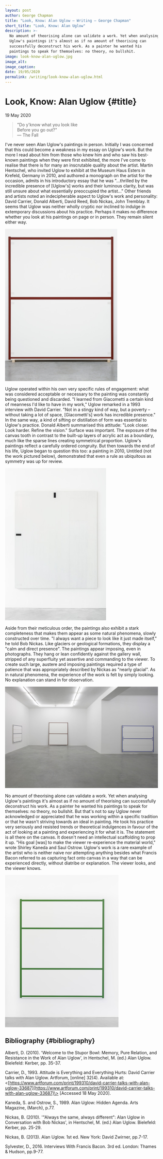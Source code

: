 ```yaml
---
layout: post
author: George Chapman
title: "Look, Know: Alan Uglow — Writing — George Chapman"
short_title: "Look, Know: Alan Uglow"
description: >-
  No amount of theorising alone can validate a work. Yet when analysing
  Uglow's paintings it's almost as if no amount of theorising can
  successfully deconstruct his work. As a painter he wanted his
  paintings to speak for themselves: no theory, no bullshit.
image: look-know-alan-uglow.jpg
image_alt:
image_caption:
date: 19/05/2020
permalink: /writing/look-know-alan-uglow.html
---
```

# Look, Know: Alan Uglow {#title}
19 May 2020

> "Do y'know what you look like  
>  Before you go out?"  
> — The Fall

I've never seen Alan Uglow's paintings in person. Initially I was concerned that this could become a weakness in my essay on Uglow's work. But the more I read about him from those who knew him and who saw his best-known paintings when they were first exhibited, the more I've come to realise that there is for many an inscrutable quality about the artist. Martin Hentschel, who invited Uglow to exhibit at the Museum Haus Esters in Krefeld, Germany in 2010, and authored a monograph on the artist for the occasion, admits in his introductory essay that he was "...thrilled by the incredible presence of [Uglow's] works and their luminous clarity, but was still unsure about what essentially preoccupied the artist…" Other friends and artists noted an indecipherable aspect to Uglow's work and personality: David Carrier, Donald Alberti, David Reed, Bob Nickas, John Tremblay. It seems that Uglow was neither wholly cryptic nor inclined to indulge in extemporary discussions about his practice. Perhaps it makes no difference whether you look at his paintings on page or in person. They remain silent either way.

![Alan Uglow, Standard # 2 (Red Oxide), 2002, Acrylic on cotton, 214 x 183 cm. Courtesy the artist and Galerie Nordenhake Berlin / Stockholm / Mexico City. Photo: Gunter Lepkowski](/assets/img/look_know-alan_uglow-1.jpg)

Uglow operated within his own very specific rules of engagement: what was considered acceptable or necessary to the painting was constantly being questioned and discarded. "I learned from Giacometti a certain kind of meanness I'd like to have in my work," Uglow remarked in a 1993 interview with David Carrier. "Not in a stingy kind of way, but a poverty – without taking a lot of space, [Giacometti's] work has incredible presence." In the same way, a kind of sifting or distillation of form was essential to Uglow's practice. Donald Alberti summarised this attitude: "Look closer. Look harder. Refine the vision." Surface was important. The exposure of the canvas tooth in contrast to the built-up layers of acrylic act as a boundary, much like the sparse lines creating symmetrical proportion. Uglow's paintings reflect a carefully ordered congruity. But then towards the end of his life, Uglow began to question this too: a painting in 2010, Untitled (not the work pictured below), demonstrated that even a rule as ubiquitous as symmetry was up for review.

![Alan Uglow, Untitled (White and Black), 1986, Oil on linen, 214 x 183 cm. Courtesy the artist and Galerie Nordenhake Berlin / Stockholm / Mexico City. Photo: Gerhard Kassner](/assets/img/look_know-alan_uglow-2.jpg)

Aside from their meticulous order, the paintings also exhibit a stark completeness that makes them appear as some natural phenomena, slowly constructed over time. "I always want a piece to look like it just made itself," he told Bob Nickas. Like glaciers or geological formations, they display a "calm and direct presence". The paintings appear imposing, even in photographs. They hang or lean confidently against the gallery wall, stripped of any superfluity yet assertive and commanding to the viewer. To create such large, austere and imposing paintings required a type of patience that was appropriately described by Nickas as "nearly glacial". As in natural phenomena, the experience of the work is felt by simply looking. No explanation can stand in for observation.

![Installation view "Alan Uglow", Galerie Nordenhake Berlin 2006. Courtesy the artist and Galerie Nordenhake Berlin / Stockholm / Mexico City. Photo: Gunter Lepkowski](/assets/img/look_know-alan_uglow-3.jpg)

No amount of theorising alone can validate a work. Yet when analysing Uglow's paintings it's almost as if no amount of theorising can successfully deconstruct his work. As a painter he wanted his paintings to speak for themselves: no theory, no bullshit. But that's not to say Uglow never acknowledged or appreciated that he was working within a specific tradition or that he wasn't striving towards an ideal in painting. He took his practice very seriously and resisted trends or theoretical indulgences in favour of the act of looking at a painting and experiencing it for what it is. The statement is all there on the canvas. It doesn't need an intellectual scaffolding to prop it up. "His goal [was] to make the viewer re-experience the material world," wrote Shirley Kaneda and Saul Ostrow. Uglow's work is a rare example of the artist who is neither naive nor attempting anything besides what Francis Bacon referred to as capturing fact onto canvas in a way that can be experienced directly, without diatribe or explanation. The viewer looks, and the viewer knows.

![Alan Uglow, Standard III, 1993, Acrylic on canvas, 214 x 183 cm. Courtesy the artist and Galerie Nordenhake Berlin / Stockholm / Mexico City. Photo: Gerhard Kassner](/assets/img/look_know-alan_uglow-4.jpg)

## Bibliography {#bibliography}

Alberti, D. (2010). 'Welcome to the Stupor Bowl: Memory, Pure Relation, and Resistance in the Work of Alan Uglow', in Hentschel, M. (ed.) Alan Uglow. Bielefeld: Kerber, pp. 35-37.

Carrier, D., 1993. Attitude is Everything and Everything Hurts: David Carrier talks with Alan Uglow. Artforum, [online] 32(4). Available at: \<[https://www.artforum.com/print/199310/david-carrier-talks-with-alan-uglow-33687](https://www.artforum.com/print/199310/david-carrier-talks-with-alan-uglow-33687)\> [Accessed 18 May 2020].

Kaneda, S. and Ostrow, S., 1989. Alan Uglow: Hidden Agenda. Arts Magazine, (March), p.77.

Nickas, B. (2010). '"Always the same, always different": Alan Uglow in Conversation with Bob Nickas', in Hentschel, M. (ed.) Alan Uglow. Bielefeld: Kerber, pp. 25-29.

Nickas, B. (2013). Alan Uglow. 1st ed. New York: David Zwirner, pp.7-17.

Sylvester, D., 2016. Interviews With Francis Bacon. 3rd ed. London: Thames & Hudson, pp.9-77.
